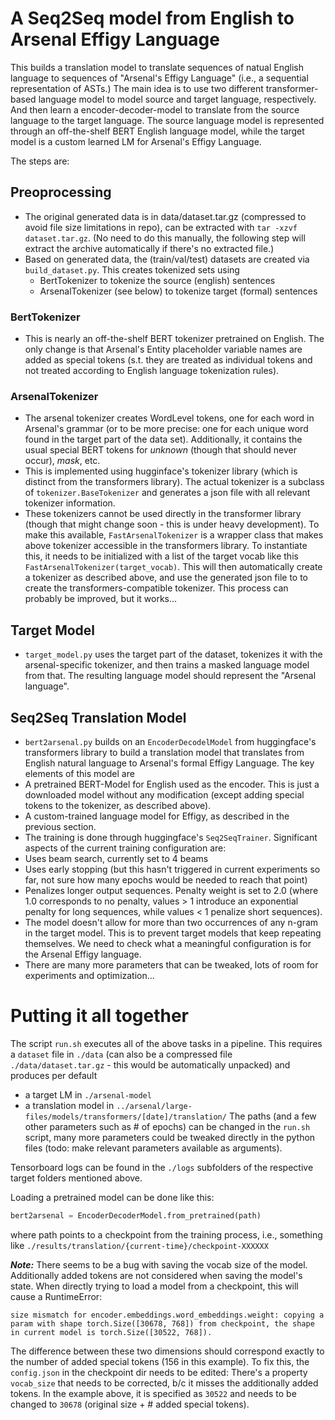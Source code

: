 # A Seq2Seq model from English to Arsenal Effigy Language
This builds a translation model to translate sequences of natual English language to sequences of "Arsenal's Effigy Language" (i.e., a sequential representation of ASTs.) The main idea is to use two different transformer-based language model to model source and target language, respectively. And then learn a encoder-decoder-model to translate from the source language to the target language. The source language model is represented through an off-the-shelf BERT English language model, while the target model is a custom learned LM for Arsenal's Effigy Language.

The steps are:

## Preoprocessing
- The original generated data is in data/dataset.tar.gz (compressed to avoid file size limitations in repo), can be extracted with ```tar -xzvf dataset.tar.gz```. (No need to do this manually, the following step will extract the archive automatically if there's no extracted file.)
- Based on generated data, the (train/val/test) datasets are created via ```build_dataset.py```. This creates tokenized sets using
  - BertTokenizer to tokenize the source (english) sentences
  - ArsenalTokenizer (see below) to tokenize target (formal) sentences

### BertTokenizer
- This is nearly an off-the-shelf BERT tokenizer pretrained on English. The only change is that Arsenal's Entity placeholder variable names are added as special tokens (s.t. they are treated as individual tokens and not treated according to English language tokenization rules).

### ArsenalTokenizer
- The arsenal tokenizer creates WordLevel tokens, one for each word in Arsenal's grammar (or to be more precise: one for each unique word found in the target part of the data set). Additionally, it contains the usual special BERT tokens for *unknown* (though that should never occur), *mask*, etc.
- This is implemented using hugginface's tokenizer library (which is distinct from the transformers library). The actual tokenizer is a subclass of `tokenizer.BaseTokenizer` and generates a json file with all relevant tokenizer information.
- These tokenizers cannot be used directly in the transformer library (though that might change soon - this is under heavy development). To make this available, `FastArsenalTokenizer` is a wrapper class that makes above tokenizer accessible in the transformers library. To instantiate this, it needs to be initialized with a list of the target vocab like this `FastArsenalTokenizer(target_vocab)`. This will then automatically create a tokenizer as described above, and use the generated json file to to create the transformers-compatible tokenizer. This process can probably be improved, but it works...

## Target Model
- `target_model.py` uses the target part of the dataset, tokenizes it with the arsenal-specific tokenizer, and then trains a masked language model from that. The resulting language model should represent the "Arsenal language".

## Seq2Seq Translation Model
- `bert2arsenal.py` builds on an `EncoderDecodelModel` from huggingface's transformers library to build a translation model that translates from English natural language to Arsenal's formal Effigy Language. The key elements of this model are
 - A pretrained BERT-Model for English used as the encoder. This is just a downloaded model without any modification (except adding special tokens to the tokenizer, as described above).
 - A custom-trained language model for Effigy, as described in the previous section.
- The training is done through huggingface's `Seq2SeqTrainer`. Significant aspects of the current training configuration are:
 - Uses beam search, currently set to 4 beams
 - Uses early stopping (but this hasn't triggered in current experiments so far, not sure how many epochs would be needed to reach that point)
 - Penalizes longer output sequences. Penalty weight is set to 2.0 (where 1.0 corresponds to no penalty, values > 1 introduce an exponential penalty for long sequences, while values < 1 penalize short sequences).
 - The model doesn't allow for more than two occurrences of any n-gram in the target model. This is to prevent target models that keep repeating themselves. We need to check what a meaningful configuration is for the Arsenal Effigy language.
 - There are many more parameters that can be tweaked, lots of room for experiments and optimization...

# Putting it all together
The script `run.sh` executes all of the above tasks in a pipeline. This requires a `dataset` file in `./data` (can also be a compressed file `./data/dataset.tar.gz` - this would be automatically unpacked) and produces per default
- a target LM in `./arsenal-model`
- a translation model in `../arsenal/large-files/models/transformers/[date]/translation/`
The paths (and a few other parameters such as # of epochs) can be changed in the `run.sh` script, many more parameters could be tweaked directly in the python files (todo: make relevant parameters available as arguments).

Tensorboard logs can be found in the `./logs` subfolders of the respective target folders mentioned above.

Loading a pretrained model can be done like this:
```python
bert2arsenal = EncoderDecoderModel.from_pretrained(path)
```
where path points to a checkpoint from the training process, i.e., something like `./results/translation/{current-time}/checkpoint-XXXXXX`

__*Note:*__ There seems to be a bug with saving the vocab size of the model. Additionally added tokens are not considered when saving the model's state. When directly trying to load a model from a checkpoint, this will cause a RuntimeError:
```
size mismatch for encoder.embeddings.word_embeddings.weight: copying a param with shape torch.Size([30678, 768]) from checkpoint, the shape in current model is torch.Size([30522, 768]).
```
The difference between these two dimensions should correspond exactly to the number of added special tokens (156 in this example). To fix this, the `config.json` in the checkpoint dir needs to be edited: There's a property `vocab_size` that needs to be corrected, b/c it misses the additionally added tokens. In the example above, it is specified as `30522` and needs to be changed to `30678` (original size + # added special tokens).
